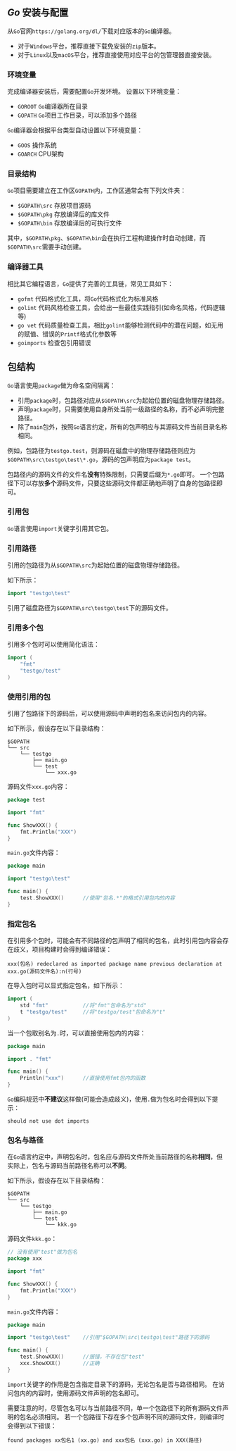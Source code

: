 ## *Go* 安装与配置
从`Go`官网`https://golang.org/dl/`下载对应版本的`Go`编译器。

- 对于`Windows`平台，推荐直接下载免安装的`zip`版本。
- 对于`Linux`以及`macOS`平台，推荐直接使用对应平台的包管理器直接安装。

### 环境变量
完成编译器安装后，需要配置`Go`开发环境。
设置以下环境变量：

- `GOROOT` `Go`编译器所在目录
- `GOPATH` `Go`项目工作目录，可以添加多个路径

`Go`编译器会根据平台类型自动设置以下环境变量：

- `GOOS` 操作系统
- `GOARCH` CPU架构

### 目录结构
`Go`项目需要建立在工作区`GOPATH`内，工作区通常会有下列文件夹：

- `$GOPATH\src` 存放项目源码
- `$GOPATH\pkg` 存放编译后的库文件
- `$GOPATH\bin` 存放编译后的可执行文件

其中，`$GOPATH\pkg`、`$GOPATH\bin`会在执行工程构建操作时自动创建，而`$GOPATH\src`需要手动创建。

### 编译器工具
相比其它编程语言，`Go`提供了完善的工具链，常见工具如下：

- `gofmt` 代码格式化工具，将`Go`代码格式化为标准风格
- `golint` 代码风格检查工具，会给出一些最佳实践指引(如命名风格，代码逻辑等)
- `go vet` 代码质量检查工具，相比`golint`能够检测代码中的潜在问题，如无用的赋值、错误的`Printf`格式化参数等
- `goimports` 检查包引用错误



## 包结构
`Go`语言使用`package`做为命名空间隔离：

- 引用`package`时，包路径对应从`$GOPATH\src`为起始位置的磁盘物理存储路径。
- 声明`package`时，只需要使用自身所处当前一级路径的名称，而不必声明完整路径。
- 除了`main`包外，按照`Go`语言约定，所有的包声明应与其源码文件当前目录名称相同。

例如，包路径为`testgo.test`，则源码在磁盘中的物理存储路径则应为`$GOPATH\src\testgo\test\*.go`，源码的包声明应为`package test`。

包路径内的源码文件的文件名**没有**特殊限制，只需要后缀为`*.go`即可。
一个包路径下可以存放**多个**源码文件，只要这些源码文件都正确地声明了自身的包路径即可。

### 引用包
`Go`语言使用`import`关键字引用其它包。

### 引用路径
引用的包路径为从`$GOPATH\src`为起始位置的磁盘物理存储路径。

如下所示：

```go
import "testgo\test"
```

引用了磁盘路径为`$GOPATH\src\testgo\test`下的源码文件。

### 引用多个包
引用多个包时可以使用简化语法：

```go
import (
	"fmt"
	"testgo/test"
)
```

### 使用引用的包
引用了包路径下的源码后，可以使用源码中声明的包名来访问包内的内容。

如下所示，假设存在以下目录结构：

```
$GOPATH
└── src
	└── testgo
		├── main.go
		└── test
			└── xxx.go
```

源码文件`xxx.go`内容：

```go
package test

import "fmt"

func ShowXXX() {
	fmt.Println("XXX")
}
```

`main.go`文件内容：

```go
package main

import "testgo\test"

func main() {
	test.ShowXXX()		//使用"包名.*"的格式引用包内的内容
}
```

### 指定包名
在引用多个包时，可能会有不同路径的包声明了相同的包名，此时引用包内容会存在歧义，项目构建时会得到编译错误：

`xxx(包名) redeclared as imported package name previous declaration at xxx.go(源码文件名):n(行号)`

在导入包时可以显式指定包名，如下所示：

```go
import (
	std "fmt"			//将"fmt"包命名为"std"
	t "testgo/test"		//将"testgo/test"包命名为"t"
)
```

当一个包取别名为`.`时，可以直接使用包内的内容：

```go
package main

import . "fmt"

func main() {
	Println("xxx")		//直接使用fmt包内的函数
}
```

`Go`编码规范中**不建议**这样做(可能会造成歧义)，使用`.`做为包名时会得到以下提示：

`should not use dot imports`

### 包名与路径
在`Go`语言约定中，声明包名时，包名应与源码文件所处当前路径的名称**相同**，但实际上，包名与源码当前路径名称可以**不同**。

如下所示，假设存在以下目录结构：

```
$GOPATH
└── src
	└── testgo
		├── main.go
		└── test
			└── kkk.go
```

源码文件`kkk.go`：

```go
// 没有使用"test"做为包名
package xxx

import "fmt"

func ShowXXX() {
	fmt.Println("XXX")
}
```

`main.go`文件内容：

```go
package main

import "testgo\test"	//引用"$GOPATH\src\testgo\test"路径下的源码

func main() {
	test.ShowXXX()		//报错，不存在包"test"
	xxx.ShowXXX()		//正确
}
```

`import`关键字的作用是包含指定目录下的源码，无论包名是否与路径相同。
在访问包内的内容时，使用源码文件声明的包名即可。

需要注意的时，尽管包名可以与当前路径不同，单一个包路径下的所有源码文件声明的包名必须相同。
若一个包路径下存在多个包声明不同的源码文件，则编译时会得到以下错误：

`found packages xx包名1 (xx.go) and xxx包名 (xxx.go) in XXX(路径)`